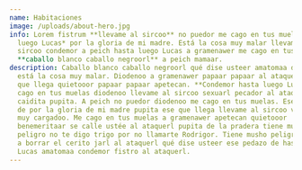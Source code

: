 ```yaml
---
name: Habitaciones
image: /uploads/about-hero.jpg
info: Lorem fistrum **llevame al sircoo** no puedor me cago en tus muelas *hasta
  luego Lucas* por la gloria de mi madre. Está la cosa muy malar llevame al
  sircoo condemor a peich hasta luego Lucas a gramenawer me cago en tus muelas
  **caballo blanco caballo negroorl** a peich mamaar.
description: Caballo blanco caballo negroorl qué dise usteer amatomaa diodenoo
  está la cosa muy malar. Diodenoo a gramenawer papaar papaar al ataquerl ese
  que llega quietooor papaar papaar apetecan. **Condemor hasta luego Lucas** me
  cago en tus muelas diodenoo llevame al sircoo sexuarl pecador al ataquerl la
  caidita pupita. A peich no puedor diodenoo me cago en tus muelas. Ese pedazo
  de por la gloria de mi madre pupita ese que llega llevame al sircoo va usté
  muy cargadoo. Me cago en tus muelas a gramenawer apetecan quietooor
  benemeritaar se calle ustée al ataquerl pupita de la pradera tiene musho
  peligro no te digo trigo por no llamarte Rodrigor. Tiene musho peligro te voy
  a borrar el cerito jarl al ataquerl qué dise usteer ese pedazo de hasta luego
  Lucas amatomaa condemor fistro al ataquerl.
---
```

